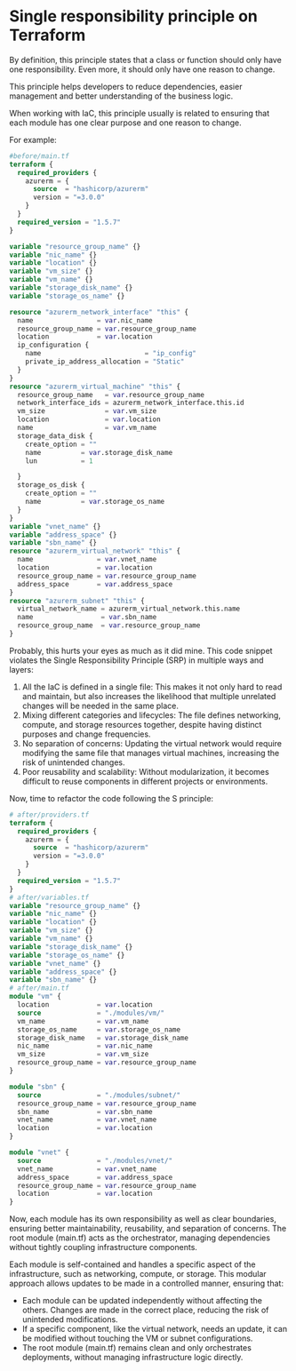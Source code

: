 # Single responsibility principle on Terraform

By definition, this principle states that a class or function should only have one responsibility. Even more, it should only have one reason to change.

This principle helps developers to reduce dependencies, easier management and better understanding of the business logic.

When working with IaC, this principle usually is related to ensuring that each module has one clear purpose and one reason to change.

For example:

```Terraform
#before/main.tf 
terraform {
  required_providers {
    azurerm = {
      source  = "hashicorp/azurerm"
      version = "=3.0.0"
    }
  }
  required_version = "1.5.7"
}

variable "resource_group_name" {}
variable "nic_name" {}
variable "location" {}
variable "vm_size" {}
variable "vm_name" {}
variable "storage_disk_name" {}
variable "storage_os_name" {}

resource "azurerm_network_interface" "this" {
  name                = var.nic_name
  resource_group_name = var.resource_group_name
  location            = var.location
  ip_configuration {
    name                          = "ip_config"
    private_ip_address_allocation = "Static"
  }
}
resource "azurerm_virtual_machine" "this" {
  resource_group_name   = var.resource_group_name
  network_interface_ids = azurerm_network_interface.this.id
  vm_size               = var.vm_size
  location              = var.location
  name                  = var.vm_name
  storage_data_disk {
    create_option = ""
    name          = var.storage_disk_name
    lun           = 1

  }
  storage_os_disk {
    create_option = ""
    name          = var.storage_os_name
  }
}
variable "vnet_name" {}
variable "address_space" {}
variable "sbn_name" {}
resource "azurerm_virtual_network" "this" {
  name                = var.vnet_name
  location            = var.location
  resource_group_name = var.resource_group_name
  address_space       = var.address_space
}
resource "azurerm_subnet" "this" {
  virtual_network_name = azurerm_virtual_network.this.name
  name                 = var.sbn_name
  resource_group_name  = var.resource_group_name
}
```

Probably, this hurts your eyes as much as it did mine. This code snippet violates the Single Responsibility Principle (SRP) in multiple ways and layers:

1. All the IaC is defined in a single file: This makes it not only hard to read and maintain, but also increases the likelihood that multiple unrelated changes will be needed in the same place.
2. Mixing different categories and lifecycles: The file defines networking, compute, and storage resources together, despite having distinct purposes and change frequencies.
3. No separation of concerns: Updating the virtual network would require modifying the same file that manages virtual machines, increasing the risk of unintended changes.
4. Poor reusability and scalability: Without modularization, it becomes difficult to reuse components in different projects or environments.

Now, time to refactor the code following the S principle:

```Terraform
# after/providers.tf
terraform {
  required_providers {
    azurerm = {
      source  = "hashicorp/azurerm"
      version = "=3.0.0"
    }
  }
  required_version = "1.5.7"
}
# after/variables.tf
variable "resource_group_name" {}
variable "nic_name" {}
variable "location" {}
variable "vm_size" {}
variable "vm_name" {}
variable "storage_disk_name" {}
variable "storage_os_name" {}
variable "vnet_name" {}
variable "address_space" {}
variable "sbn_name" {}
# after/main.tf
module "vm" {
  location            = var.location
  source              = "./modules/vm/"
  vm_name             = var.vm_name
  storage_os_name     = var.storage_os_name
  storage_disk_name   = var.storage_disk_name
  nic_name            = var.nic_name
  vm_size             = var.vm_size
  resource_group_name = var.resource_group_name
}

module "sbn" {
  source              = "./modules/subnet/"
  resource_group_name = var.resource_group_name
  sbn_name            = var.sbn_name
  vnet_name           = var.vnet_name
  location            = var.location
}

module "vnet" {
  source              = "./modules/vnet/"
  vnet_name           = var.vnet_name
  address_space       = var.address_space
  resource_group_name = var.resource_group_name
  location            = var.location
}
```

Now, each module has its own responsibility as well as clear boundaries, ensuring better maintainability, reusability, and separation of concerns. The root module (main.tf) acts as the orchestrator, managing dependencies without tightly coupling infrastructure components.

Each module is self-contained and handles a specific aspect of the infrastructure, such as networking, compute, or storage. This modular approach allows updates to be made in a controlled manner, ensuring that:

* Each module can be updated independently without affecting the others.
Changes are made in the correct place, reducing the risk of unintended modifications.
* If a specific component, like the virtual network, needs an update, it can be modified without touching the VM or subnet configurations.
* The root module (main.tf) remains clean and only orchestrates deployments, without managing infrastructure logic directly.
